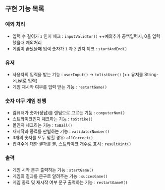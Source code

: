 ## 구현 기능 목록

###  예외 처리
- 입력 수 길이가 `3` 인지 체크 : `inputValidtor()`
++예외추가 공백입력시, 0을  입력했을때 예외처리
- 게임이 끝났을때 입력 숫자가 `1` 과 `2` 인지 체크 : `startAndEnd()`

###  유저
-  사용자의 입력을 받는 기능 : `userInput()` -> `tolistUser()` (++ 유저를 String->List<Integer>로 입력)
-  게임 재시작 여부를 입력 받는 기능 : `restartGame()`

### 숫자 야구 게임 진행
-  컴퓨터가 숫자(정답)를 랜덤으로 고르는 기능 : `computerNum()`
-  스트라이크인지 체크하는 기능 : `toStrike()`
-  볼인지 체크하는 기능 : `toBall()`
-  재시작과 종료를 판별하는 기능 : `validatorNumber()`
-  3개의 숫자를 모두 맞힐 경우: `allCorrect()`
-  입력수에 대한 결과를 볼, 스트라이크 개수로 표시 : `resultHint()`

###  출력
-  게임 시작 문구 출력하는 기능 : `startGame()`
-  게임의 결과를 문구로 알려주는 기능 : `succesGame()`
-  게임 종료 및 재시작 여부 문구 출력하는 기능 : `restartGameV()`